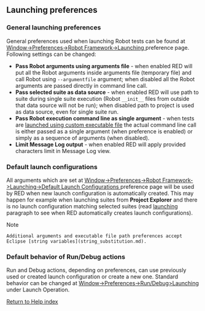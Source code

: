 ## Launching preferences

### General launching preferences

General preferences used when launching Robot tests can be found at [
Window->Preferences->Robot Framework->Launching
](javascript:executeCommand\('org.eclipse.ui.window.preferences\(preferencePageId=org.robotframework.ide.eclipse.main.plugin.preferences.launch\)'\))
preference page. Following settings can be changed:

  * **Pass Robot arguments using arguments file** \- when enabled RED will put all the Robot arguments inside arguments file (temporary file) and call Robot using `--argumentfile` argument; when disabled all the Robot arguments are passed directly in command line call. 
  * **Pass selected suite as data source** \- when enabled RED will use path to suite during single suite execution (Robot `__init__` files from outside that data source will not be run); when disabled path to project is used as data source, even for single suite run. 
  * **Pass Robot execution command line as single argument** \- when tests are [launched using custom executable file](local_launch_scripting.md) the actual command line call is either passed as a single argument (when preference is enabled) or simply as a sequence of arguments (when disabled). 
  * **Limit Message Log output** \- when enabled RED will apply provided characters limit in Message Log view. 

### Default launch configurations

All arguments which are set at [ Window->Preferences->Robot
Framework->Launching->Default Launch Configurations
](javascript:executeCommand\('org.eclipse.ui.window.preferences\(preferencePageId=org.robotframework.ide.eclipse.main.plugin.preferences.launch.default\)'\))
preference page will be used by RED when new launch configuration is
automatically created. This may happen for example when launching suites from
**Project Explorer** and there is no launch configuration matching selected
suites (read [launching](ui_elements.html#launching) paragraph to see when RED
automatically creates launch configurations).

Note

    Additional arguments and executable file path preferences accept Eclipse [string variables](string_substitution.md).

### Default behavior of Run/Debug actions

Run and Debug actions, depending on preferences, can use previously used or
created launch configuration or create a new one. Standard behavior can be
changed at
[Window->Preferences->Run/Debug>Launching](javascript:executeCommand\("org.eclipse.ui.window.preferences\(preferencePageId=org.eclipse.debug.ui.LaunchingPreferencePage\)"\))
under Launch Operation.

[Return to Help index](http://nokia.github.io/RED/help/)
